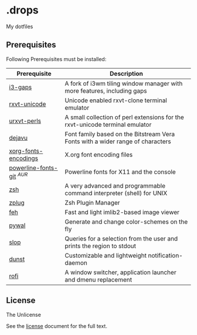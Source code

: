 # .drops
My dotfiles

## Prerequisites
Following Prerequisites must be installed:

| Prerequisite                                                          | Description                                                                    |
|-----------------------------------------------------------------------|--------------------------------------------------------------------------------|
| [i3-gaps](https://github.com/Airblader/i3)                            | A fork of i3wm tiling window manager with more features, including gaps        |
| [rxvt-unicode](https://www.archlinux.org/packages/community/x86_64/rxvt-unicode/)| Unicode enabled rxvt-clone terminal emulator                        |
| [urxvt-perls](https://www.archlinux.org/packages/community/any/urxvt-perls/)| A small collection of perl extensions for the rxvt-unicode terminal emulator|
| [dejavu](https://dejavu-fonts.github.io/)                             | Font family based on the Bitstream Vera Fonts with a wider range of characters |
| [xorg-fonts-encodings](https://www.archlinux.org/packages/extra/any/xorg-fonts-encodings/)| X.org font encoding files                                  |
| [powerline-fonts-git](https://aur.archlinux.org/packages/powerline-fonts-git/) <sup><i>AUR</i></sup>| Powerline fonts for X11 and the console          |
| [zsh](http://www.zsh.org/)                                            | A very advanced and programmable command interpreter (shell) for UNIX          |
| [zplug](https://github.com/zplug/zplug)                               | Zsh Plugin Manager                                                             |
| [feh](https://feh.finalrewind.org/)                                   | Fast and light imlib2-based image viewer                                       |
| [pywal](https://github.com/dylanaraps/pywal)                          | Generate and change color-schemes on the fly                                   |   
| [slop](https://github.com/naelstrof/slop)                             | Queries for a selection from the user and prints the region to stdout          |
| [dunst](https://dunst-project.org/)                                   | Customizable and lightweight notification-daemon                               |
| [rofi](https://github.com/davatorium/rofi)                            | A window switcher, application launcher and dmenu replacement                  |

## License

The Unlicense

See the [license](./LICENSE) document for the full text.
